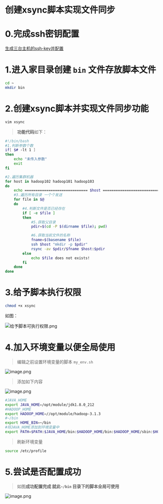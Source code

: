 # 创建xsync脚本实现文件同步

# 0.完成ssh密钥配置

[生成三台主机的ssh-key并配置](生成三台主机的ssh-key并配置.md) 

# 1.进入家目录创建 `bin` 文件存放脚本文件

```bash
cd ~
mkdir bin
```

# 2.创建xsync脚本并实现文件同步功能

```bash
vim xsync
```

> **功能代码**如下：
> 

```bash
#!/bin/bash
#1.判断参数个数
if[ $# -lt 1 ]
then
	echo "未传入参数"
	exit
fi

#2.遍历集群机器
for host in hadoop102 hadoop101 hadoop103
do
	echo ============================= $host ==================================
	#3.遍历所有目录 一个个发送
	for file in $@
	do
		#4.判断文件是否已经存在
		if [ -e $file ]
		then
			#5.获取父目录
			pdir=$(cd -P $(dirname $file); pwd)

			#6.获取当前文件的名称
			fname=$(basename $file)
			ssh $host "mkdir -p $pdir"
			rsync -av $pdir/$fname $host:$pdir
		else
			echo $file does not exists!
		fi
	done
done

```

# 3.给予脚本执行权限

```bash
chmod +x xsync
```

如图：

![给予脚本可执行权限.png](给予脚本可执行权限.png)

# 4.加入环境变量以便全局使用

> 编辑之前设置环境变量的脚本 `my_env.sh`
> 

![image.png](修改自定义环境变量脚本的命令.png)

> 添加如下内容
> 

![image.png](修改变化的内容.png)

```bash
#JAVA_HOME
export JAVA_HOME=/opt/module/jdk1.8.0_212
#HADOOP_HOME
export HADOOP_HOME=//opt/module/hadoop-3.1.3
#~/bin
export HOME_BIN=~/bin
#将JAVA_HOME添加到环境变量中
export PATH=$PATH:$JAVA_HOME/bin:$HADOOP_HOME/bin:$HADOOP_HOME/sbin:$HOME_BIN
```

> 刷新环境变量
> 

```bash
source /etc/profile
```

# 5.尝试是否配置成功

> 如图**成功配置完成  就此`~/bin` 目录下的脚本全局可使用**
> 

![image.png](检查环境变量是成功生效.png)